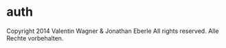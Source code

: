 auth
====
Copyright 2014 Valentin Wagner & Jonathan Eberle
All rights reserved.
Alle Rechte vorbehalten.
